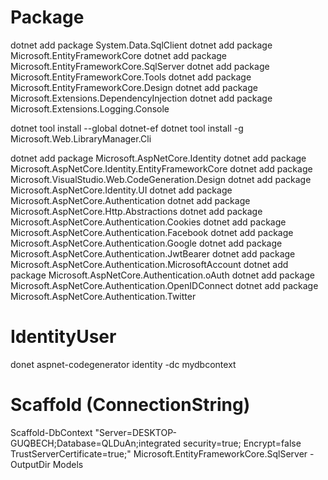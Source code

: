 # Package
dotnet add package System.Data.SqlClient
dotnet add package Microsoft.EntityFrameworkCore
dotnet add package Microsoft.EntityFrameworkCore.SqlServer
dotnet add package Microsoft.EntityFrameworkCore.Tools
dotnet add package Microsoft.EntityFrameworkCore.Design
dotnet add package Microsoft.Extensions.DependencyInjection
dotnet add package Microsoft.Extensions.Logging.Console

dotnet tool install --global dotnet-ef
dotnet tool install -g Microsoft.Web.LibraryManager.Cli

dotnet add package Microsoft.AspNetCore.Identity
dotnet add package Microsoft.AspNetCore.Identity.EntityFrameworkCore
dotnet add package Microsoft.VisualStudio.Web.CodeGeneration.Design
dotnet add package Microsoft.AspNetCore.Identity.UI
dotnet add package Microsoft.AspNetCore.Authentication
dotnet add package Microsoft.AspNetCore.Http.Abstractions
dotnet add package Microsoft.AspNetCore.Authentication.Cookies
dotnet add package Microsoft.AspNetCore.Authentication.Facebook
dotnet add package Microsoft.AspNetCore.Authentication.Google
dotnet add package Microsoft.AspNetCore.Authentication.JwtBearer
dotnet add package Microsoft.AspNetCore.Authentication.MicrosoftAccount
dotnet add package Microsoft.AspNetCore.Authentication.oAuth
dotnet add package Microsoft.AspNetCore.Authentication.OpenIDConnect
dotnet add package Microsoft.AspNetCore.Authentication.Twitter

# IdentityUser

donet aspnet-codegenerator identity -dc mydbcontext


# Scaffold (ConnectionString)
Scaffold-DbContext "Server=DESKTOP-GUQBECH;Database=QLDuAn;integrated security=true; Encrypt=false TrustServerCertificate=true;" Microsoft.EntityFrameworkCore.SqlServer -OutputDir Models